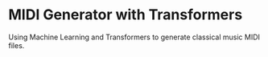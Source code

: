 # MIDI Generator with Transformers
 Using Machine Learning and Transformers to generate classical music MIDI files.
